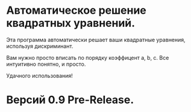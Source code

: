 # Автоматическое решение квадратных уравнений.

Эта программа автоматически решает ваши квадратные уравнения, используя дискриминант.

Вам нужно просто вписать по порядку коэффицент a, b, c. Все интуитивно понятно, и просто.

Удачного использования!

# Версий 0.9 Pre-Release.
